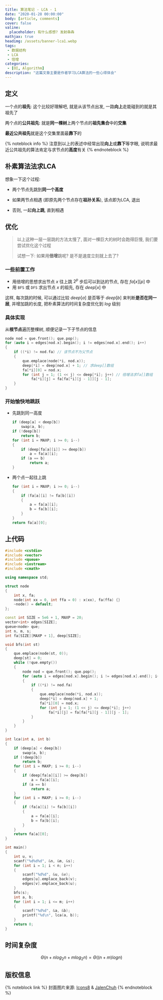 ```yaml
---
title: 算法笔记 - LCA - 1
date: "2020-01-28 00:00:00"
body: [article, comments]
cover: false
valine:
  placeholder: 有什么感想? 发射犇犇
mathjax: true
headimg: /assets/banner-lca1.webp
tags:
 - 数据结构
 - LCA
 - 倍增
categories:
 - [OI, Algorithm]
description: "这篇文章主要是作者学习LCA算法的一些心得体会"
---
```


## 定义

一个点的**祖先**: 这个比较好理解吧, 就是从该节点出发, 一路**向上**走能碰到的就是其祖先了

两个点的**公共祖先**: 就是**同一棵树**上两个节点的**祖先集合**中的**交集**

**最近公共祖先**就是这个交集里面最**靠下**的

{% noteblock info %}
注意到以上的表述中经常出现**向上**或**靠下**等字眼, 说明求最近公共祖先的算法肯定与求节点的**高度**有关
{% endnoteblock %}

## 朴素算法法求LCA

想象一下这个过程: 

* 两个节点先跳到**同一个高度**

* 如果两节点相遇 (即原先两个节点存在**祖孙关系**), 该点即为LCA, 退出

* 否则, 一起**向上跳**, 直到相遇

## 优化

> 以上这种一层一层跳的方法太慢了, 面对一棵巨大的树时会跑得巨慢, 我们要尝试优化这个过程
>
> 试想一下: 如果用**倍增**跳呢? 是不是速度立刻就上去了?

### 一些前置工作

* 用倍增的思想求出节点 $x$ 往上跳 $2^p$ 步后可以到达的节点, 存在 $fa[x][p]$ 中
* 用 $\texttt{BFS}$ 或 $\texttt{DFS}$ 求出节点 $x$ 的祖先, 存在 $deep[x]$ 中

这样, 每次跳的时候, 可以通过比较 $deep[a]$ 是否等于 $deep[b]$ 来判断**是否在同一层**, 并增加跳的长度, 把朴素算法的时间复杂度优化到 $log$ 级别

### 具体实现

从**根节点**遍历整棵树, 顺便记录一下子节点的信息

```cpp Code
node nod = que.front(); que.pop();
for (auto i = edges[nod.x].begin(); i != edges[nod.x].end(); i++)
{
    if ((*i) != nod.fa) // 该节点不为父节点
    {
        que.emplace(node(*i, nod.x));
        deep[*i] = deep[nod.x] + 1; // 求deep[]数组
        fa[*i][0] = nod.x;
        for (int j = 1; (1 << j) <= deep[*i]; j++) // 倍增法求fa[]数组
            fa[*i][j] = fa[fa[*i][j - 1]][j - 1];
    }
}
```

### 开始愉快地跳跃

* 先跳到同一高度

  ```cpp Code
  if (deep[a] < deep[b])
      swap(a, b);
  if (!deep[b])
      return b;
  for (int i = MAXP; i >= 0; i--)
  {
      if (deep[fa[a][i]] >= deep[b])
          a = fa[a][i];
      if (a == b)
          return a;
  }
  ```

* 两个点一起往上跳

  ```cpp Code
  for (int i = MAXP; i >= 0; i--)
  {
      if (fa[a][i] != fa[b][i])
      {
          a = fa[a][i];
          b = fa[b][i];
      }
  }
  return fa[a][0];
  ```

## 上代码

```cpp Code
#include <cstdio>
#include <vector>
#include <queue>
#include <iostream>
#include <cmath>

using namespace std;

struct node
{
    int x, fa;
    node(int xx = 0, int ffa = 0) : x(xx), fa(ffa) {}
    ~node() = default;
};

const int SIZE = 5e6 + 1, MAXP = 20;
vector<int> edges[SIZE];
queue<node> que;
int n, m, s;
int fa[SIZE][MAXP + 1], deep[SIZE];

void bfs(int st)
{
    que.emplace(node(st, 0));
    deep[st] = 0;
    while (!que.empty())
    {
        node nod = que.front(); que.pop();
        for (auto i = edges[nod.x].begin(); i != edges[nod.x].end(); i++)
        {
            if ((*i) != nod.fa)
            {
                que.emplace(node(*i, nod.x));
                deep[*i] = deep[nod.x] + 1;
                fa[*i][0] = nod.x;
                for (int j = 1; (1 << j) <= deep[*i]; j++)
                    fa[*i][j] = fa[fa[*i][j - 1]][j - 1];
            }
        }
    }
}

int lca(int a, int b)
{
    if (deep[a] < deep[b])
        swap(a, b);
    if (!deep[b])
        return b;
    for (int i = MAXP; i >= 0; i--)
    {
        if (deep[fa[a][i]] >= deep[b])
            a = fa[a][i];
        if (a == b)
            return a;
    }
    for (int i = MAXP; i >= 0; i--)
    {
        if (fa[a][i] != fa[b][i])
        {
            a = fa[a][i];
            b = fa[b][i];
        }
    }
    return fa[a][0];
}

int main()
{
    int u, v;
    scanf("%d%d%d", &n, &m, &s);
    for (int i = 1; i < n; i++)
    {
        scanf("%d%d", &u, &v);
        edges[u].emplace_back(v);
        edges[v].emplace_back(u);
    }
    bfs(s);
    int a, b;
    for (int i = 1; i <= m; i++)
    {
        scanf("%d%d", &a, &b);
        printf("%d\n", lca(a, b));
    }
    return 0;
}
```

## 时间复杂度

$$\Theta{(n + nlog_2n + mlog_2n)} = \Theta{((n + m)logn)}$$

## 版权信息

{% noteblock link %}
封面图片来源: [Icons8](https://icons8.com/) & [JalenChuh](https://blog.jalenchuh.cn/posts/SegmentTree2.html)
{% endnoteblock %}
